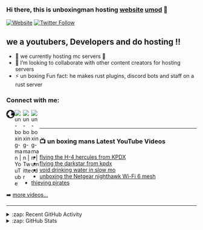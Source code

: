 ### Hi there, this is unboxingman hosting [website] [umod] 👋

[![Website](https://img.shields.io/website?label=play.unboxingman.com&style=for-the-badge&url=https%3A%2F%2Fplay.unboxingman.com)](http:play.unboxingman.com)
[![Twitter Follow](https://img.shields.io/twitter/follow/un_boxing_man?color=1DA1F2&logo=twitter&style=for-the-badge)](https://twitter.com/intent/follow?original_referer=https%3A%2F%2Fgithub.com%2FcodeSTACKr&screen_name=un_boxing_man)

## we a youtubers, Developers and do hosting !!

- 🌱 we currently hosting mc servers 🤣
- 👯 I’m looking to collaborate with other content creators for hosting servers 
- ⚡ un boxing Fun fact: he makes rust plugins, discord bots and staff on a rust server


### Connect with me:

[<img align="left" alt="play.unboxingman.com" width="22px" src="https://raw.githubusercontent.com/iconic/open-iconic/master/svg/globe.svg" />][website]
[<img align="left" alt="un-boxing-man | YouTube" width="22px" src="https://cdn.jsdelivr.net/npm/simple-icons@v3/icons/youtube.svg" />][youtube]
[<img align="left" alt="un-boxing-man | Twitter" width="22px" src="https://cdn.jsdelivr.net/npm/simple-icons@v3/icons/twitter.svg" />][twitter]
[<img align="left" alt="un-boxing-man | umod" width="22px" src="https://assets.umod.org/images/umod-gray.png" />][umod]


<br />
<br />

---

### 📺  un boxing mans Latest YouTube Videos

<!-- YOUTUBE:START -->
- [flying the H-4 hercules from KPDX](https://www.youtube.com/watch?v=hFNt5retRms)
- [flying the darkstar from kpdx](https://www.youtube.com/watch?v=Dj3kP2uxIuM)
- [void drinking water in slow mo](https://www.youtube.com/watch?v=_wFOH6j6oy8)
- [unboxing the Netgear nighthawk Wi-Fi 6 mesh](https://www.youtube.com/watch?v=CoEFepqClSI)
- [thieving pirates](https://www.youtube.com/watch?v=RGkqXWb5bvI)
<!-- YOUTUBE:END -->

➡️ [more videos...](https://youtube.com/unboxingman2004)


---

<details>
  <summary>:zap: Recent GitHub Activity</summary>
  
<!--START_SECTION:activity-->

<!--END_SECTION:activity-->

</details>

<details>
  <summary>:zap: GitHub Stats</summary>

  <img align="left" alt="un-boxing-man's GitHub Stats" src="https://github-readme-stats.codestackr.vercel.app/api?username=un-boxing-man&show_icons=true&hide_border=true" />

</details>

[website]: https://play.unboxingman.com
[twitter]: https://twitter.com/un_boxing_man
[youtube]: https://youtube.com/unboxingman2004
[umod]:https://umod.org/user/unboxingman#plugins
